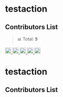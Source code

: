 <!-- DO NOT REMOVE - contributor_list:data:start:["sutcalag", "czhen-zilliz", "github-actions[bot]", "wu-yifan-design"]:end -->
# testaction


## Contributors List

> 📊 Total: <kbd>**5**</kbd>

<a href="https://github.com/sutcalag" title="sutcalag">
  <img src="https://avatars.githubusercontent.com/u/83750738?v=4" width="20" />
</a>
<a href="https://github.com/actions-user" title="actions-user">
  <img src="https://avatars.githubusercontent.com/u/65916846?v=4" width="20" />
</a>
<a href="https://github.com/czhen-zilliz" title="czhen-zilliz">
  <img src="https://avatars.githubusercontent.com/u/83751452?v=4" width="20" />
</a>
<a href="https://github.com/apps/github-actions" title="github-actions[bot]">
  <img src="https://avatars.githubusercontent.com/in/15368?v=4" width="20" />
</a>
<a href="https://github.com/wu-yifan-design" title="wu-yifan-design">
  <img src="https://avatars.githubusercontent.com/u/79902592?v=4" width="20" />
</a>

<!-- DO NOT REMOVE - contributor_list:data:start:["sutcalag", "czhen-zilliz", "github-actions[bot]", "wu-yifan-design"]:end -->
# testaction


## Contributors List

